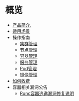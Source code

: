 # 概览


* [产品简介.](/udocker/intro) 
* [适用场景](/udocker/suit) 
* 操作指南
    * [集群管理](/udocker/guide/cluster)
    * [节点管理](/udocker/guide/node)
    * [容器管理](/udocker/guide/container)
    * [服务管理](/udocker/guide/service)
    * [Pod管理](/udocker/guide/pod)
    * [镜像管理](/udocker/guide/hub)
* [如何收费](/udocker/price)
* 容器相关漏洞公告
    * [Runc容器逃逸漏洞修复说明](/udocker/vulnerability/cve-2019-5736)
       
